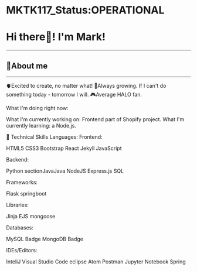 # MKTK117_Status:OPERATIONAL

<h1>Hi there👋! I'm Mark!</h1>
<hr/>
<h2>👾About me</h2>
<hr/>

🫀Excited to create, no matter what!
🐡Always growing. If I can't do something today - tomorrow I will.
🎮Average HALO fan.

What I'm doing right now:

What I'm currently working on: Frontend part of Shopify project.
What I'm currently learning: a Node.js.

💼 Technical Skills
Languages:
Frontend:

HTML5 CSS3 Bootstrap React Jekyll JavaScript

Backend:

Python sectionJavaJava NodeJS Express.js SQL

Frameworks:

Flask springboot

Libraries:

Jinja EJS mongoose

Databases:

MySQL Badge MongoDB Badge

IDEs/Editors:

InteliJ Visual Studio Code eclipse Atom Postman Jupyter Notebook Spring





